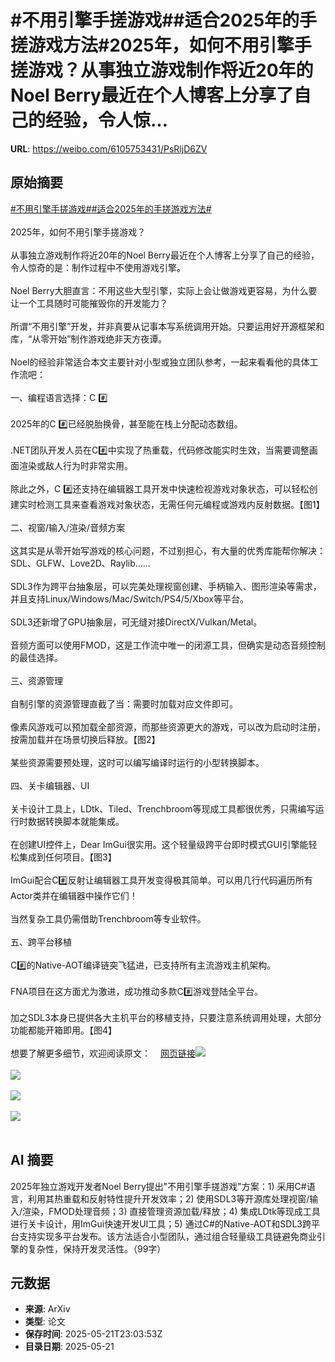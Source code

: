 # #不用引擎手搓游戏##适合2025年的手搓游戏方法#2025年，如何不用引擎手搓游戏？从事独立游戏制作将近20年的Noel Berry最近在个人博客上分享了自己的经验，令人惊...

**URL**: https://weibo.com/6105753431/PsRljD6ZV

## 原始摘要

<a href="https://m.weibo.cn/search?containerid=231522type%3D1%26t%3D10%26q%3D%23%E4%B8%8D%E7%94%A8%E5%BC%95%E6%93%8E%E6%89%8B%E6%90%93%E6%B8%B8%E6%88%8F%23&amp;extparam=%23%E4%B8%8D%E7%94%A8%E5%BC%95%E6%93%8E%E6%89%8B%E6%90%93%E6%B8%B8%E6%88%8F%23" data-hide=""><span class="surl-text">#不用引擎手搓游戏#</span></a><a href="https://m.weibo.cn/search?containerid=231522type%3D1%26t%3D10%26q%3D%23%E9%80%82%E5%90%882025%E5%B9%B4%E7%9A%84%E6%89%8B%E6%90%93%E6%B8%B8%E6%88%8F%E6%96%B9%E6%B3%95%23&amp;extparam=%23%E9%80%82%E5%90%882025%E5%B9%B4%E7%9A%84%E6%89%8B%E6%90%93%E6%B8%B8%E6%88%8F%E6%96%B9%E6%B3%95%23" data-hide=""><span class="surl-text">#适合2025年的手搓游戏方法#</span></a><br><br>2025年，如何不用引擎手搓游戏？<br><br>从事独立游戏制作将近20年的Noel Berry最近在个人博客上分享了自己的经验，令人惊奇的是：制作过程中不使用游戏引擎。<br><br>Noel Berry大胆直言：不用这些大型引擎，实际上会让做游戏更容易，为什么要让一个工具随时可能摧毁你的开发能力？<br><br>所谓“不用引擎”开发，并非真要从记事本写系统调用开始。只要运用好开源框架和库，“从零开始”制作游戏绝非天方夜谭。<br><br>Noel的经验非常适合本文主要针对小型或独立团队参考，一起来看看他的具体工作流吧：<br><br>一、编程语言选择：C #️⃣<br><br>2025年的C #️⃣已经脱胎换骨，甚至能在栈上分配动态数组。<br><br>.NET团队开发人员在C#️⃣中实现了热重载，代码修改能实时生效，当需要调整画面渲染或敌人行为时非常实用。<br><br>除此之外，C #️⃣还支持在编辑器工具开发中快速检视游戏对象状态，可以轻松创建实时检测工具来查看游戏对象状态，无需任何元编程或游戏内反射数据。【图1】<br><br>二、视窗/输入/渲染/音频方案<br><br>这其实是从零开始写游戏的核心问题，不过别担心，有大量的优秀库能帮你解决：SDL、GLFW、Love2D、Raylib……<br><br>SDL3作为跨平台抽象层，可以完美处理视窗创建、手柄输入、图形渲染等需求，并且支持Linux/Windows/Mac/Switch/PS4/5/Xbox等平台。<br><br>SDL3还新增了GPU抽象层，可无缝对接DirectX/Vulkan/Metal。<br><br>音频方面可以使用FMOD，这是工作流中唯一的闭源工具，但确实是动态音频控制的最佳选择。<br><br>三、资源管理<br><br>自制引擎的资源管理直截了当：需要时加载对应文件即可。<br><br>像素风游戏可以预加载全部资源，而那些资源更大的游戏，可以改为启动时注册，按需加载并在场景切换后释放。【图2】<br><br>某些资源需要预处理，这时可以编写编译时运行的小型转换脚本。<br><br>四、关卡编辑器、UI<br><br>关卡设计工具上，LDtk、Tiled、Trenchbroom等现成工具都很优秀，只需编写运行时数据转换脚本就能集成。<br><br>在创建UI控件上，Dear ImGui很实用。这个轻量级跨平台即时模式GUI引擎能轻松集成到任何项目。【图3】<br><br>ImGui配合C#️⃣反射让编辑器工具开发变得极其简单。可以用几行代码遍历所有Actor类并在编辑器中操作它们！<br><br>当然复杂工具仍需借助Trenchbroom等专业软件。<br><br>五、跨平台移植<br><br>C#️⃣的Native-AOT编译链突飞猛进，已支持所有主流游戏主机架构。<br><br>FNA项目在这方面尤为激进，成功推动多款C#️⃣游戏登陆全平台。<br><br>加之SDL3本身已提供各大主机平台的移植支持，只要注意系统调用处理，大部分功能都能开箱即用。【图4】<br><br>想要了解更多细节，欢迎阅读原文：<a href="https://weibo.cn/sinaurl?u=https%3A%2F%2Fnoelberry.ca%2Fposts%2Fmaking_games_in_2025%2F" data-hide=""><span class="url-icon"><img style="width: 1rem;height: 1rem" src="https://h5.sinaimg.cn/upload/2015/09/25/3/timeline_card_small_web_default.png" referrerpolicy="no-referrer"></span><span class="surl-text">网页链接</span></a><img style="" src="https://tvax4.sinaimg.cn/large/006Fd7o3gy1i1n7k6wqhsj31510qdn77.jpg" referrerpolicy="no-referrer"><br><br><img style="" src="https://tvax1.sinaimg.cn/large/006Fd7o3gy1i1n7k9cgouj30xe0ch77x.jpg" referrerpolicy="no-referrer"><br><br><img style="" src="https://tvax3.sinaimg.cn/large/006Fd7o3gy1i1n7kb0djpj31z4140x6p.jpg" referrerpolicy="no-referrer"><br><br><img style="" src="https://tvax3.sinaimg.cn/large/006Fd7o3gy1i1n7ke7p9ij31dw0sx7c6.jpg" referrerpolicy="no-referrer"><br><br>

## AI 摘要

2025年独立游戏开发者Noel Berry提出"不用引擎手搓游戏"方案：1) 采用C#语言，利用其热重载和反射特性提升开发效率；2) 使用SDL3等开源库处理视窗/输入/渲染，FMOD处理音频；3) 直接管理资源加载/释放；4) 集成LDtk等现成工具进行关卡设计，用ImGui快速开发UI工具；5) 通过C#的Native-AOT和SDL3跨平台支持实现多平台发布。该方法适合小型团队，通过组合轻量级工具链避免商业引擎的复杂性，保持开发灵活性。（99字）

## 元数据

- **来源**: ArXiv
- **类型**: 论文
- **保存时间**: 2025-05-21T23:03:53Z
- **目录日期**: 2025-05-21
